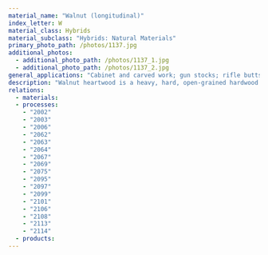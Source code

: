 ```yaml
---
material_name: "Walnut (longitudinal)"
index_letter: W
material_class: Hybrids
material_subclass: "Hybrids: Natural Materials"
primary_photo_path: /photos/1137.jpg
additional_photos:
  - additional_photo_path: /photos/1137_1.jpg
  - additional_photo_path: /photos/1137_2.jpg
general_applications: "Cabinet and carved work; gun stocks; rifle butts; bent work; superior joinery; propeller blades; fittings."
description: "Walnut heartwood is a heavy, hard, open-grained hardwood. Freshly cut live wood may be Dijon-mustard colour, darkening to brown over a few days. The dried lumber is a rich chocolate-brown to black, with cream to tan sapwood, and may feature unusual figures, such as 'curly', 'bee's wing', 'bird's eye', and 'rat tail', among others. It is prized by fine woodworkers for its durability, lustre and chatoyance."
relations:
  - materials:
  - processes:
    - "2002"
    - "2003"
    - "2006"
    - "2062"
    - "2063"
    - "2064"
    - "2067"
    - "2069"
    - "2075"
    - "2095"
    - "2097"
    - "2099"
    - "2101"
    - "2106"
    - "2108"
    - "2113"
    - "2114"
  - products:
---
```

